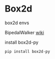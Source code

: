 # Box2d

box2d envs 


BipedalWalker [wiki](https://github.com/openai/gym/wiki/BipedalWalker-v2)

install box2d-py
```
pip install box2d-py
```